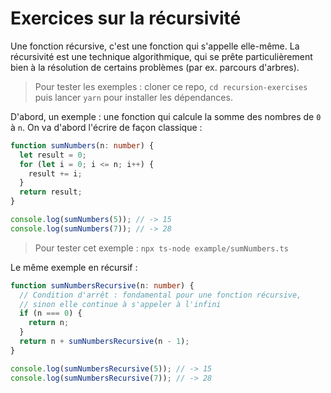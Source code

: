 # Exercices sur la récursivité

Une fonction récursive, c'est une fonction qui s'appelle elle-même. La récursivité est une technique algorithmique, qui se prête particulièrement bien à la résolution de certains problèmes (par ex. parcours d'arbres).

> Pour tester les exemples : cloner ce repo, `cd recursion-exercises` puis lancer `yarn` pour installer les dépendances.

D'abord, un exemple : une fonction qui calcule la somme des nombres de `0` à `n`. On va d'abord l'écrire de façon classique :

```typescript
function sumNumbers(n: number) {
  let result = 0;
  for (let i = 0; i <= n; i++) {
    result += i;
  }
  return result;
}

console.log(sumNumbers(5)); // -> 15
console.log(sumNumbers(7)); // -> 28
```

> Pour tester cet exemple : `npx ts-node example/sumNumbers.ts`

Le même exemple en récursif :

```typescript
function sumNumbersRecursive(n: number) {
  // Condition d'arrêt : fondamental pour une fonction récursive,
  // sinon elle continue à s'appeler à l'infini
  if (n === 0) {
    return n;
  }
  return n + sumNumbersRecursive(n - 1);
}

console.log(sumNumbersRecursive(5)); // -> 15
console.log(sumNumbersRecursive(7)); // -> 28
```